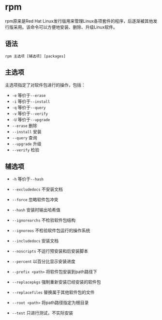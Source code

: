 # rpm
rpm原来是Red Hat Linux发行版用来管理Linux各项套件的程序，后逐渐被其他发行版采用。该命令可以方便地安装、删除、升级Linux软件。

## 语法
`rpm 主选项 [辅选项] [packages]`

## 主选项
主选项指定了对软件包进行的操作，包括：

- `-e` 等价于`--erase`
- `-i` 等价于`--install`
- `-q` 等价于`--query`
- `-v` 等价于`--verify`
- `-U` 等价于`--upgrade`
- `--erase` 删除
- `--install` 安装
- `--query` 查询
- `--upgrade` 升级
- `--verify` 检验

## 辅选项

- `-h` 等价于`--hash`

- `--excludedocs` 不安装文档

- `--force` 忽略软件包冲突

- `--hash` 安装时输出哈希值

- `--ignorearchs` 不检验软件包结构

- `--ignoreos` 不检验软件包运行的操作系统

- `--includedocs` 安装文档

- `--noscripts` 不运行预安装和后安装脚本

- `--percent` 以百分比显示安装进度

- `--prefix <path>` 将软件包安装到path路径下

- `--replacepkgs` 强制重新安装已经安装的软件包

- `--replacefiles` 替换属于其他软件包的文件

- `--root <path>` 将path路径指定为根目录

- `--test` 只进行测试，不实际安装
